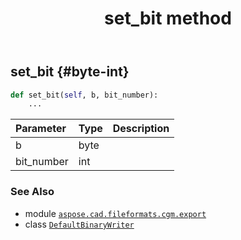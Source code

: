 ﻿---
title: set_bit method
second_title: Aspose.CAD for Python via .NET API References
description: 
type: docs
weight: 40
url: /python-net/aspose.cad.fileformats.cgm.export/defaultbinarywriter/set_bit/
is_root: false
---

## set_bit {#byte-int}





```python
def set_bit(self, b, bit_number):
    ...
```


| Parameter | Type | Description |
| :- | :- | :- |
| b | byte |  |
| bit_number | int |  |



### See Also
* module [`aspose.cad.fileformats.cgm.export`](../../)
* class [`DefaultBinaryWriter`](/cad/python-net/aspose.cad.fileformats.cgm.export/defaultbinarywriter)
